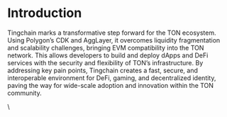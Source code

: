 # Introduction

Tingchain marks a transformative step forward for the TON ecosystem. Using Polygon’s CDK and AggLayer, it overcomes liquidity fragmentation and scalability challenges, bringing EVM compatibility into the TON network. This allows developers to build and deploy dApps and DeFi services with the security and flexibility of TON’s infrastructure. By addressing key pain points, Tingchain creates a fast, secure, and interoperable environment for DeFi, gaming, and decentralized identity, paving the way for wide-scale adoption and innovation within the TON community.

\
